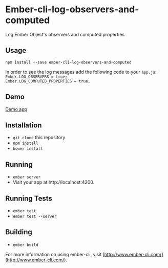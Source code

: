 # Ember-cli-log-observers-and-computed

Log Ember Object's observers and computed properties

## Usage

`npm install --save ember-cli-log-observers-and-computed`  

In order to see the log messages add the following code to your `app.js`:  
`Ember.LOG_OBSERVERS = true;`  
`Ember.LOG_COMPUTED_PROPERTIES = true;`


## Demo

[Demo app](http://ramybenaroya.github.io/ember-cli-log-observers-and-computed/)


## Installation

* `git clone` this repository
* `npm install`
* `bower install`

## Running

* `ember server`
* Visit your app at http://localhost:4200.

## Running Tests

* `ember test`
* `ember test --server`

## Building

* `ember build`

For more information on using ember-cli, visit [http://www.ember-cli.com/](http://www.ember-cli.com/).
